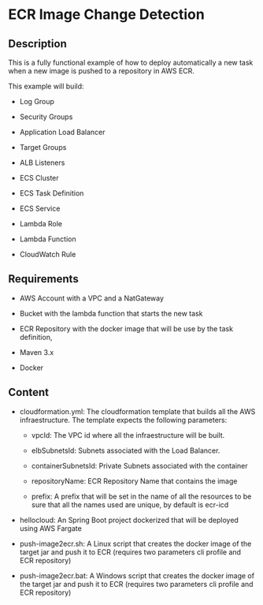# ECR Image Change Detection

## Description

This is a fully functional example of how to deploy automatically a new task when a new image is pushed to a repository in AWS ECR.

This example will build:

- Log Group

- Security Groups

- Application Load Balancer

- Target Groups

- ALB Listeners

- ECS Cluster

- ECS Task Definition

- ECS Service

- Lambda Role

- Lambda Function

- CloudWatch Rule

## Requirements

- AWS Account with a VPC and a NatGateway

- Bucket with the lambda function that starts the new task

- ECR Repository with the docker image that will be use by the task definition, 

- Maven 3.x

- Docker

## Content

- cloudformation.yml: The cloudformation template that builds all the AWS infraestructure. The template  expects the following parameters:
  
  - vpcId: The VPC id where all the infraestructure will be built.
  
  - elbSubnetsId: Subnets associated with the Load Balancer.
  
  - containerSubnetsId: Private Subnets associated with the container
  
  - repositoryName: ECR Repository Name that contains the image
  
  - prefix: A prefix that will be set in the name of all the resources to be sure that all the names used are unique, by default is ecr-icd

- hellocloud: An Spring Boot project dockerized that will be deployed using AWS Fargate

- push-image2ecr.sh: A Linux script that creates the docker image of the target jar and push it to ECR (requires two parameters cli profile and ECR repository)

- push-image2ecr.bat: A Windows script that creates the docker image of the target jar and push it to ECR (requires two parameters cli profile and ECR repository)
